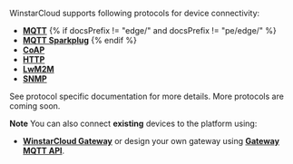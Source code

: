 
WinstarCloud supports following protocols for device connectivity:

 - **[MQTT](/docs/{{docsPrefix}}reference/mqtt-api)**
{% if docsPrefix != "edge/" and docsPrefix != "pe/edge/" %} 
 - **[MQTT Sparkplug](/docs/{{docsPrefix}}reference/mqtt-sparkplug-api)**
{% endif %} 
 - **[CoAP](/docs/{{docsPrefix}}reference/coap-api)**
 - **[HTTP](/docs/{{docsPrefix}}reference/http-api)**
 - **[LwM2M](/docs/{{docsPrefix}}reference/lwm2m-api)**
 - **[SNMP](/docs/{{docsPrefix}}reference/snmp-api)**

See protocol specific documentation for more details. More protocols are coming soon.

**Note** You can also connect **existing** devices to the platform using:

- **[WinstarCloud Gateway](/docs/iot-gateway/what-is-iot-gateway/)**
or design your own gateway using **[Gateway MQTT API](/docs/{{docsPrefix}}reference/gateway-mqtt-api/)**.

